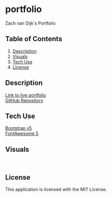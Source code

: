 # portfolio
Zach van Dijk's Portfolio

## Table of Contents
1. [Description](#description)
2. [Visuals](#visuals)
3. [Tech Use](#tech-use)
4. [License](#license)

## Description
[Link to live portfolio]() \
[GitHub Repository](https://github.com/Zachattack221/portfolio)
## Tech Use
[Bootstrap v5](https://getbootstrap.com/docs/5.0/getting-started/introduction) \
[FontAwesome 5](https://fontawesome.com)

## Visuals
![]()
![]()
![]()
## License
This application is licensed with the MIT License.